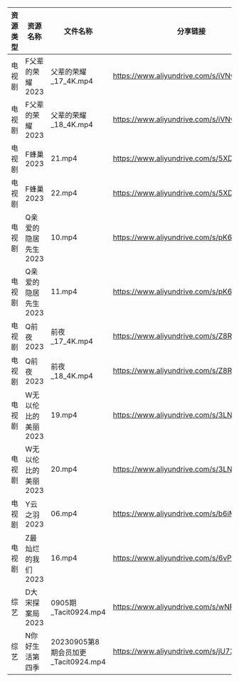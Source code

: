 | 资源类型 | 资源名称         | 文件名称                          | 分享链接                                      | 更新时间       |
| ---- | ------------ | ----------------------------- | ----------------------------------------- | ---------- |
| 电视剧  | F父辈的荣耀2023   | 父辈的荣耀_17_4K.mp4               | https://www.aliyundrive.com/s/iVNwibyXW9P | 2023-09-06 |
| 电视剧  | F父辈的荣耀2023   | 父辈的荣耀_18_4K.mp4               | https://www.aliyundrive.com/s/iVNwibyXW9P | 2023-09-06 |
| 电视剧  | F蜂巢2023      | 21.mp4                        | https://www.aliyundrive.com/s/5XDFM5Edxba | 2023-09-06 |
| 电视剧  | F蜂巢2023      | 22.mp4                        | https://www.aliyundrive.com/s/5XDFM5Edxba | 2023-09-06 |
| 电视剧  | Q亲爱的隐居先生2023 | 10.mp4                        | https://www.aliyundrive.com/s/pK6ZZintQ5o | 2023-09-06 |
| 电视剧  | Q亲爱的隐居先生2023 | 11.mp4                        | https://www.aliyundrive.com/s/pK6ZZintQ5o | 2023-09-06 |
| 电视剧  | Q前夜2023      | 前夜_17_4K.mp4                  | https://www.aliyundrive.com/s/Z8RY9qPcmgX | 2023-09-06 |
| 电视剧  | Q前夜2023      | 前夜_18_4K.mp4                  | https://www.aliyundrive.com/s/Z8RY9qPcmgX | 2023-09-06 |
| 电视剧  | W无以伦比的美丽2023 | 19.mp4                        | https://www.aliyundrive.com/s/3LNxF1pwKnT | 2023-09-06 |
| 电视剧  | W无以伦比的美丽2023 | 20.mp4                        | https://www.aliyundrive.com/s/3LNxF1pwKnT | 2023-09-06 |
| 电视剧  | Y云之羽2023     | 06.mp4                        | https://www.aliyundrive.com/s/b6iM8MFmi9r | 2023-09-06 |
| 电视剧  | Z最灿烂的我们2023  | 16.mp4                        | https://www.aliyundrive.com/s/6vPRBkMxLP1 | 2023-09-06 |
| 综艺   | D大宋探案局2023   | 0905期_Tacit0924.mp4           | https://www.aliyundrive.com/s/wNRc2V3Vaiq | 2023-09-06 |
| 综艺   | N你好生活第四季     | 20230905第8期会员加更_Tacit0924.mp4 | https://www.aliyundrive.com/s/jU73GgvZa9y | 2023-09-06 |
